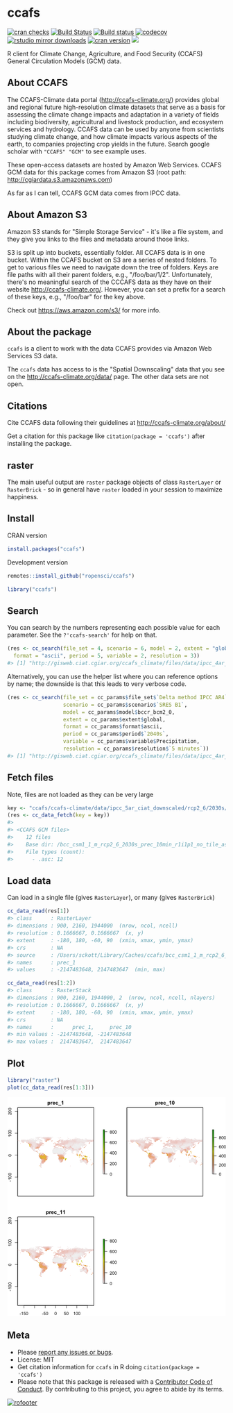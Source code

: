 ccafs
=====



<!-- README.md is generated from README.Rmd. Please edit that file -->

[![cran checks](https://cranchecks.info/badges/worst/ccafs)](https://cranchecks.info/pkgs/ccafs)
[![Build Status](https://travis-ci.org/ropensci/ccafs.svg?branch=master)](https://travis-ci.org/ropensci/ccafs)
[![Build status](https://ci.appveyor.com/api/projects/status/vxvcb11726hwu0e2?svg=true)](https://ci.appveyor.com/project/sckott/ccafs)
[![codecov](https://codecov.io/gh/ropensci/ccafs/branch/master/graph/badge.svg)](https://codecov.io/gh/ropensci/ccafs)
[![rstudio mirror downloads](https://cranlogs.r-pkg.org/badges/ccafs)](https://github.com/r-hub/cranlogs.app)
[![cran version](https://www.r-pkg.org/badges/version/ccafs)](https://cran.r-project.org/package=ccafs)
[![](https://badges.ropensci.org/82_status.svg)](https://github.com/ropensci/onboarding/issues/82)

R client for Climate Change, Agriculture, and Food Security (CCAFS)
General Circulation Models (GCM) data.

## About CCAFS

The CCAFS-Climate data portal (http://ccafs-climate.org/) provides global and regional future high-resolution climate datasets that serve as a basis for assessing the climate change impacts and adaptation in a variety of fields including biodiversity, agricultural and livestock production, and ecosystem services and hydrology. CCAFS data can be used by anyone from scientists studying climate change, and how climate impacts various aspects of the earth, to companies projecting crop yields in the future. Search google scholar with `"CCAFS" "GCM"` to see example uses.

These open-access datasets are hosted by Amazon Web Services. CCAFS GCM data for this package comes from Amazon S3
(root path: http://cgiardata.s3.amazonaws.com)

As far as I can tell, CCAFS GCM data comes from IPCC data.

## About Amazon S3

Amazon S3 stands for "Simple Storage Service" - it's like a file system,
and they give you links to the files and metadata around those links.

S3 is split up into buckets, essentially folder. All CCAFS data is in
one bucket. Within the CCAFS bucket on S3 are a series of nested folders.
To get to various files we need to navigate down the tree of folders.
Keys are file paths with all their parent folders, e.g., "/foo/bar/1/2".
Unfortunately, there's no meaningful search of the CCCAFS data as they
have on their website http://ccafs-climate.org/. However, you can
set a prefix for a search of these keys, e.g., "/foo/bar" for the key
above.

Check out https://aws.amazon.com/s3/ for more info.

## About the package

`ccafs` is a client to work with the data CCAFS provides via Amazon Web
Services S3 data.

The `ccafs` data has access to is the "Spatial Downscaling" data that you see
on the http://ccafs-climate.org/data/ page. The other data sets are not
open.

## Citations

Cite CCAFS data following their guidelines at http://ccafs-climate.org/about/

Get a citation for this package like `citation(package = 'ccafs')` after
installing the package.

## raster

The main useful output are `raster` package objects of class `RasterLayer` or `RasterBrick` - so in general have `raster` loaded in your session to maximize
happiness.

## Install

CRAN version


```r
install.packages("ccafs")
```

Development version


```r
remotes::install_github("ropensci/ccafs")
```


```r
library("ccafs")
```

## Search

You can search by the numbers representing each possible value for
each parameter. See the `?'ccafs-search'` for help on that.


```r
(res <- cc_search(file_set = 4, scenario = 6, model = 2, extent = "global",
  format = "ascii", period = 5, variable = 2, resolution = 3))
#> [1] "http://gisweb.ciat.cgiar.org/ccafs_climate/files/data/ipcc_4ar_ciat/sres_b1/2040s/bccr_bcm2_0/5min/bccr_bcm2_0_sres_b1_2040s_prec_5min_no_tile_asc.zip"
```

Alternatively, you can use the helper list where you can reference options
by name; the downside is that this leads to very verbose code.


```r
(res <- cc_search(file_set = cc_params$file_set$`Delta method IPCC AR4`,
                  scenario = cc_params$scenario$`SRES B1`,
                  model = cc_params$model$bccr_bcm2_0,
                  extent = cc_params$extent$global,
                  format = cc_params$format$ascii,
                  period = cc_params$period$`2040s`,
                  variable = cc_params$variable$Precipitation,
                  resolution = cc_params$resolution$`5 minutes`))
#> [1] "http://gisweb.ciat.cgiar.org/ccafs_climate/files/data/ipcc_4ar_ciat/sres_b1/2040s/bccr_bcm2_0/5min/bccr_bcm2_0_sres_b1_2040s_prec_5min_no_tile_asc.zip"
```


## Fetch files

Note, files are not loaded as they can be very large


```r
key <- "ccafs/ccafs-climate/data/ipcc_5ar_ciat_downscaled/rcp2_6/2030s/bcc_csm1_1_m/10min/bcc_csm1_1_m_rcp2_6_2030s_prec_10min_r1i1p1_no_tile_asc.zip"
(res <- cc_data_fetch(key = key))
#> 
#> <CCAFS GCM files>
#>    12 files
#>    Base dir: /bcc_csm1_1_m_rcp2_6_2030s_prec_10min_r1i1p1_no_tile_asc
#>    File types (count): 
#>      - .asc: 12
```

## Load data

Can load in a single file (gives `RasterLayer`), or many (gives `RasterBrick`)


```r
cc_data_read(res[1])
#> class      : RasterLayer 
#> dimensions : 900, 2160, 1944000  (nrow, ncol, ncell)
#> resolution : 0.1666667, 0.1666667  (x, y)
#> extent     : -180, 180, -60, 90  (xmin, xmax, ymin, ymax)
#> crs        : NA 
#> source     : /Users/sckott/Library/Caches/ccafs/bcc_csm1_1_m_rcp2_6_2030s_prec_10min_r1i1p1_no_tile_asc/prec_1.asc 
#> names      : prec_1 
#> values     : -2147483648, 2147483647  (min, max)
```


```r
cc_data_read(res[1:2])
#> class      : RasterStack 
#> dimensions : 900, 2160, 1944000, 2  (nrow, ncol, ncell, nlayers)
#> resolution : 0.1666667, 0.1666667  (x, y)
#> extent     : -180, 180, -60, 90  (xmin, xmax, ymin, ymax)
#> crs        : NA 
#> names      :      prec_1,     prec_10 
#> min values : -2147483648, -2147483648 
#> max values :  2147483647,  2147483647
```

## Plot


```r
library("raster")
plot(cc_data_read(res[1:3]))
```

![plot of chunk unnamed-chunk-10](man/figures/unnamed-chunk-10-1.png)


## Meta

* Please [report any issues or bugs](https://github.com/ropensci/ccafs/issues).
* License: MIT
* Get citation information for `ccafs` in R doing `citation(package = 'ccafs')`
* Please note that this package is released with a [Contributor Code of Conduct](https://ropensci.org/code-of-conduct/). By contributing to this project, you agree to abide by its terms.

[![rofooter](https://ropensci.org/public_images/github_footer.png)](https://ropensci.org)

